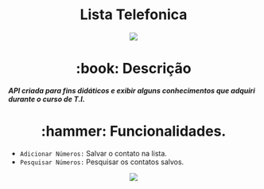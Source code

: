 <h1 align="center"> Lista Telefonica</h1>
<p align="center">
<img src="https://img.shields.io/badge/Status%3A-full%20version-red?style=flat&logo=appveyor">
</p>
<h1 align="center">:book: Descrição</h1>

***API criada para fins didáticos e exibir alguns conhecimentos que adquiri durante o curso de T.I.***

<h1 align="center">:hammer: Funcionalidades.</h1>

- `Adicionar Números:` Salvar o contato na lista.
- `Pesquisar Números:` Pesquisar os contatos salvos.

<p align="center">
<img src="https://github.com/emerson1993/lista-telefonica/blob/main/lista-telefonica.gif">
</p>
